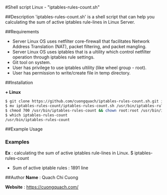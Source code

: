 #Shell script Linux - "iptables-rules-count.sh"

##Description
'iptables-rules-count.sh' is a shell script that can help you calculating the sum of active iptables rule-lines in Linux Server.

##Requirements

- Server Linux OS uses netfilter core-firewall that facilitates Network Address Translation (NAT), packet filtering, and packet mangling.
- Server Linux OS uses iptables that is a ultility which control netfilter operation through iptables rule settings.
- Git tool on system.
- User has privilege to use iptables ultility (like wheel group - root).
- User has permission to write/create file in temp directory.

##Installation

**+ Linux**

```sh
$ git clone https://github.com/cuongquach/iptables-rules-count.sh.git iptables-rules-count
$ mv iptables-rules-count/iptables-rules-count.sh /usr/bin/iptables-rules-count
$ chmod 700 /usr/bin/iptables-rules-count && chown root:root /usr/bin/iptables-rules-count
$ which iptables-rules-count
/usr/bin/iptables-rules-count
```

##Example Usage
### Examples
**Ex** : calculating the sum of active iptables rule-lines in Linux.
$ iptables-rules-count
- Sum of active iptable rules : 1891 line

##Author
**Name** : Quach Chi Cuong

**Website** : https://cuongquach.com/
